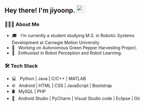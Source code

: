 <h2> Hey there! I'm jiyoonp. <img src="https://github.com/souvikguria98/souvikguria98/blob/master/Hi.gif" width="25"></h2>


<h3> 👨🏻‍💻 About Me </h3>

- 🎓 &nbsp; I’m currently a student studying M.S. in Robotic Systems Development at Carnegie Mellon University
- 🤔 &nbsp; Working on Autonomous Green Pepper Harvesting Project. 
- 🔭 &nbsp; Enthusiast in Robot Perception and Robot Learning. 

<h3>🛠 Tech Stack</h3>

- 💻 &nbsp; Python | Java | C/C++ | MATLAB  
- 🌐 &nbsp; Android | HTML | CSS | JavaScript | Bootstrap 
- 🛢 &nbsp; MySQL | PHP
- 🔧 &nbsp; Android Studio | PyCharm | Visual Studio code | Eclipse | Git